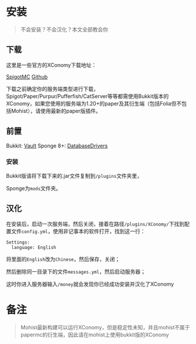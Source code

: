# 安装

>不会安装？不会汉化？本文全部教会你

## 下载

这里是一些官方的XConomy下载地址：

[SpigotMC](https://www.spigotmc.org/resources/xconomy.75669/) 
[Github](https://github.com/YiC200333/XConomy/releases/)  

下载之前确定你的服务端类型进行下载，Spigot/Paper/Purpur/Pufferfish/CatServer等等都需使用Bukkit版本的XConomy，如果您使用的服务端为1.20+的paper及其衍生端（包括Folia但不包括Mohist），请使用最新的paper版插件。

## 前置

Bukkit: [Vault](https://www.spigotmc.org/resources/vault.34315/)
Sponge 8+: [DatabaseDrivers](https://github.com/YiC200333/DatabaseDrivers/releases)

### 安装

Bukkit版请将下载下来的.jar文件复制到`/plugins`文件夹里，

Sponge为`mods`文件夹。

## 汉化

在安装后，启动一次服务端，然后关闭，接着在路径`/plugins/XConomy/`下找到配置文件`config.yml`，使用非记事本的软件打开，找到这一行：
```
Settings:
  language: English
```
将里面的`English`改为`Chinese`，然后保存，关闭；

然后删除同一目录下的文件`messages.yml`，然后启动服务器；

这时你进入服务器输入`/money`就会发现你已经成功安装并汉化了XConomy

# **备注**

> Mohist最新构建可以运行XConomy，但是稳定性未知，并且mohist不属于papermc的衍生端，因此请在mohist上使用bukkit版的XConomy